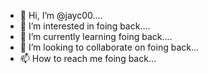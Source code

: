 - 👋 Hi, I’m @jayc00....
- 👀 I’m interested in foing back....
- 🌱 I’m currently learning foing back....
- 💞️ I’m looking to collaborate on foing back...
- 📫 How to reach me foing back...

<!---
jayc00/jayc00 is a ✨ special ✨ repository because its `README.md` (this file) appears on your GitHub profile.
You can click the Preview link to take a look at your changes.
--->
